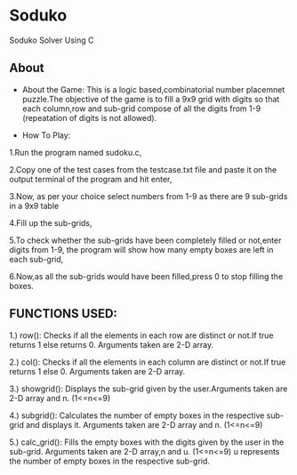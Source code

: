 # Soduko

Soduko Solver Using C

## About

- About the Game: This is a logic based,combinatorial number placemnet puzzle.The objective of the game is to
		 fill a 9x9 grid with digits so that each column,row and sub-grid compose of all the digits
		 from 1-9 (repeatation of digits is not allowed).


- How To Play: 

1.Run the program named sudoku.c,

2.Copy one of the test cases from the testcase.txt file and paste it on the output terminal of the program and hit enter,
              
3.Now, as per your choice select numbers from 1-9 as there are 9 sub-grids in a 9x9 table
	      
4.Fill up the sub-grids,
	      
5.To check whether the sub-grids have been completely filled or not,enter digits from 1-9, the program will show how many empty boxes are left in each sub-grid,
              
6.Now,as all the sub-grids would have been filled,press 0 to stop filling the boxes.


## FUNCTIONS USED:

1.) row(): Checks if all the elements in each row are distinct or not.If true returns 1 else returns 0.
	    Arguments taken are 2-D array.

2.) col(): Checks if all the elements in each column are distinct or not.If true returns 1 else 0.
	   Arguments taken are 2-D array.

3.) showgrid(): Displays the sub-grid given by the user.Arguments taken are 2-D array and n.
		(1<=n<=9)

4.) subgrid(): Calculates the number of empty boxes in the respective sub-grid and displays it.
	       Arguments taken are 2-D array and n. (1<=n<=9)

5.) calc_grid(): Fills the empty boxes with the digits given by the user in the sub-grid.
		 Arguments taken are 2-D array,n and u. (1<=n<=9)
		 u represents the number of empty boxes in the respective sub-grid.
